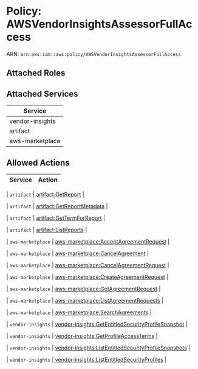 # Policy: AWSVendorInsightsAssessorFullAccess

ARN: `arn:aws:iam::aws:policy/AWSVendorInsightsAssessorFullAccess`

## Attached Roles

## Attached Services

| Service |
|---------|
| vendor-insights |
| artifact |
| aws-marketplace |

## Allowed Actions

| Service | Action |
|:-------:|--------|

| `artifact` | [artifact:GetReport](../actions.md#artifact:getreport) |

| `artifact` | [artifact:GetReportMetadata](../actions.md#artifact:getreportmetadata) |

| `artifact` | [artifact:GetTermForReport](../actions.md#artifact:gettermforreport) |

| `artifact` | [artifact:ListReports](../actions.md#artifact:listreports) |

| `aws-marketplace` | [aws-marketplace:AcceptAgreementRequest](../actions.md#aws-marketplace:acceptagreementrequest) |

| `aws-marketplace` | [aws-marketplace:CancelAgreement](../actions.md#aws-marketplace:cancelagreement) |

| `aws-marketplace` | [aws-marketplace:CancelAgreementRequest](../actions.md#aws-marketplace:cancelagreementrequest) |

| `aws-marketplace` | [aws-marketplace:CreateAgreementRequest](../actions.md#aws-marketplace:createagreementrequest) |

| `aws-marketplace` | [aws-marketplace:GetAgreementRequest](../actions.md#aws-marketplace:getagreementrequest) |

| `aws-marketplace` | [aws-marketplace:ListAgreementRequests](../actions.md#aws-marketplace:listagreementrequests) |

| `aws-marketplace` | [aws-marketplace:SearchAgreements](../actions.md#aws-marketplace:searchagreements) |

| `vendor-insights` | [vendor-insights:GetEntitledSecurityProfileSnapshot](../actions.md#vendor-insights:getentitledsecurityprofilesnapshot) |

| `vendor-insights` | [vendor-insights:GetProfileAccessTerms](../actions.md#vendor-insights:getprofileaccessterms) |

| `vendor-insights` | [vendor-insights:ListEntitledSecurityProfileSnapshots](../actions.md#vendor-insights:listentitledsecurityprofilesnapshots) |

| `vendor-insights` | [vendor-insights:ListEntitledSecurityProfiles](../actions.md#vendor-insights:listentitledsecurityprofiles) |
